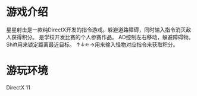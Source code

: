 # 游戏介绍
星星射击是一款纯DirectX开发的指令游戏。躲避道路障碍，同时输入指令消灭敌人获得积分。
是学校开发比赛的个人参赛作品。
AD控制左右移动，躲避障碍物。
Shift用来锁定距离最近目标。
↑↓←→用来输入怪物对应指令来获取积分。

# 游玩环境
DirectX 11
